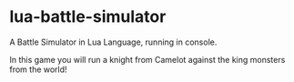 # lua-battle-simulator
A Battle Simulator in Lua Language, running in console.

In this game you will run a knight from Camelot against the king monsters from the world!